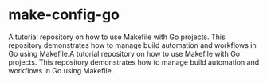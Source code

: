 # make-config-go
A tutorial repository on how to use Makefile with Go projects. This repository demonstrates how to manage build automation and workflows in Go using Makefile.A tutorial repository on how to use Makefile with Go projects. This repository demonstrates how to manage build automation and workflows in Go using Makefile.
